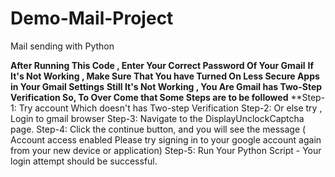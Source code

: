 # Demo-Mail-Project
Mail sending with Python

**After Running This Code , Enter Your Correct Password Of Your Gmail**
**If It's Not Working , Make Sure That You have Turned On Less Secure Apps in Your Gmail Settings**
**Still It's Not Working , You Are Gmail has Two-Step Verification So, To Over Come that Some Steps are to be followed**
**Step-1: Try account Which doesn't has Two-step Verification
  Step-2: Or else try , Login to gmail browser
  Step-3: Navigate to the DisplayUnclockCaptcha page.
  Step-4: Click the continue button, and you will see the message
          ( Account access enabled Please try signing in to your google account again from your new device or application)
  Step-5: Run Your Python Script - Your login attempt should be successful.
  
  
  
